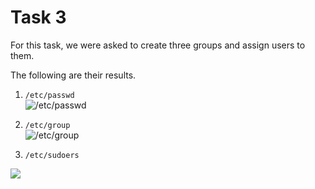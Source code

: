 # Task 3
For this task, we were asked to create three groups and assign users to them.  

The following are their results.  
  
  1. ``/etc/passwd``  
   ![/etc/passwd](../../Rejoice/AltSchool-Cloud-Exercises/task%203%20cat%20etc%20passwd.png) 
       
         
2. ``/etc/group``  
![/etc/group](../../Rejoice/AltSchool-Cloud-Exercises/task%203%20cat%20etc%20group.png)  
    
     
 3. ``/etc/sudoers``     

![](../../Rejoice/AltSchool-Cloud-Exercises/task%203%20add%20admin%20to%20sudoers.png)   
